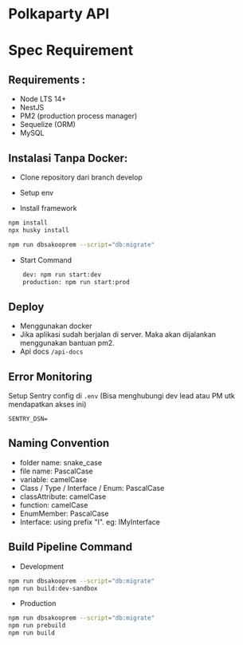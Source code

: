 # Polkaparty API

# Spec Requirement
## Requirements :
- Node LTS 14+
- NestJS
- PM2 (production process manager)
- Sequelize (ORM)
- MySQL

## Instalasi Tanpa Docker:
- Clone repository dari branch develop

- Setup env

- Install framework

```bash
npm install
npx husky install
```

```bash
npm run dbsakooprem --script="db:migrate"
```

- Start Command
```bash
    dev: npm run start:dev
    production: npm run start:prod
```

## Deploy
- Menggunakan docker
- Jika aplikasi sudah berjalan di server. Maka akan dijalankan menggunakan bantuan pm2.
- Api docs `/api-docs` 
## Error Monitoring

Setup Sentry config di `.env` (Bisa menghubungi dev lead atau PM utk mendapatkan akses ini)
```
SENTRY_DSN=
```

## Naming Convention
- folder name: snake_case
- file name: PascalCase
- variable: camelCase
- Class / Type / Interface / Enum: PascalCase
- classAttribute: camelCase
- function: camelCase
- EnumMember: PascalCase
- Interface: using prefix "I". eg: IMyInterface

## Build Pipeline Command
- Development
```bash
npm run dbsakooprem --script="db:migrate"
npm run build:dev-sandbox
```
- Production
```bash
npm run dbsakooprem --script="db:migrate"
npm run prebuild
npm run build
```
